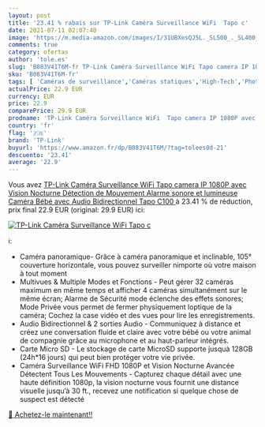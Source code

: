 ```yaml
---
layout: post
title: '23.41 % rabais sur TP-Link Caméra Surveillance WiFi  Tapo c'
date: 2021-07-11 02:07:40
image: 'https://m.media-amazon.com/images/I/31UBXesQJ5L._SL500_._SL400_.jpg'
comments: true
category: ofertas
author: 'tole.es'
slug: 'B083V41T6M-fr TP-Link Caméra Surveillance WiFi Tapo camera IP 1080P avec...'
sku: 'B083V41T6M-fr'
tags: [ 'Caméras de surveillance','Caméras statiques','High-Tech','Photo et caméscopes','tp-link', ]
actualPrice: 22.9 EUR
currency: EUR
price: 22.9
comparePrice: 29.9 EUR
prodname: 'TP-Link Caméra Surveillance WiFi  Tapo camera IP 1080P avec Vision Nocturne  Détection de Mouvement  Alarme sonore et lumineuse  Caméra Bébé avec Audio Bidirectionnel  Tapo C100 '
country: 'fr'
flag: '🇫🇷'
brand: 'TP-Link'
buyurl: 'https://www.amazon.fr/dp/B083V41T6M/?tag=tolees0d-21'
descuento: '23.41'
average: '22.9'
---
```


Vous avez [TP-Link Caméra Surveillance WiFi  Tapo camera IP 1080P avec Vision Nocturne  Détection de Mouvement  Alarme sonore et lumineuse  Caméra Bébé avec Audio Bidirectionnel  Tapo C100 ](https://www.amazon.fr/dp/B083V41T6M/?tag=tolees0d-21)  à  23.41 % de réduction, prix final  22.9 EUR (original: 29.9 EUR) ici:

[![TP-Link Caméra Surveillance WiFi  Tapo c](https://m.media-amazon.com/images/I/31UBXesQJ5L._SL500_._SL400_.jpg)](https://www.amazon.fr/dp/B083V41T6M/?tag=tolees0d-21)

ℹ️:

- Caméra panoramique- Grâce à caméra panoramique et inclinable, 105° couverture horizontale, vous pouvez surveiller nimporte où votre maison à tout moment
- Multivues & Multiple Modes et Fonctions - Peut gérer 32 caméras maximum en même temps et afficher 4 caméras simultanément sur le même écran; Alarme de Sécurité mode éclenche des effets sonores; Mode Privée vous permet de fermer physiquement loptique de la caméra; Cochez la case vidéo et des vues pour lire les enregistrements.
- Audio Bidirectionnel & 2 sorties Audio - Communiquez à distance et créez une conversation fluide et claire avec votre bébé ou votre animal de compagnie grâce au microphone et au haut-parleur intégrés.
- Carte Micro SD - Le stockage de carte MicroSD supporte jusquà 128GB (24h*16 jours) qui peut bien protéger votre vie privée.
- Caméra Surveillance WiFi FHD 1080P et Vision Nocturne Avancée Détectent Tous Les Mouvements - Capturez chaque détail avec une haute définition 1080p, la vision nocturne vous fournit une distance visuelle jusqu’à 30 ft., recevez une notification si quelque chose de suspect est détecté

[🛒 Achetez-le maintenant!!](https://www.amazon.fr/dp/B083V41T6M/?tag=tolees0d-21)

